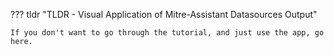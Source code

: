??? tldr "TLDR - Visual Application of Mitre-Assistant Datasources Output"

    If you don't want to go through the tutorial, and just use the app, go here.


